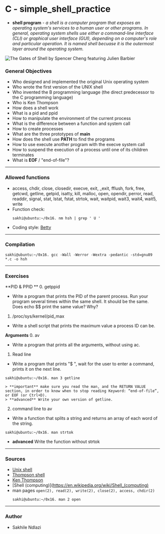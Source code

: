 # C - simple_shell_practice 
* **shell program** *- a shell is a computer program that exposes an operating system's services to a human user or other programs. In general, operating system shells use either a command-line interface (CLI) or graphical user interface (GUI), depending on a computer's role and particular operation. It is named shell becuase it is the outermost layer around the operating system.*

![The Gates of Shell by Spencer Cheng featuring Julien Barbier](https://s3.amazonaws.com/intranet-projects-files/holbertonschool-low_level_programming/235/shell.jpeg)

### General Objectives
 * Who designed and implemented the original Unix operating system
 * Who wrote the first version of the UNIX shell
 * Who invented the B programming language (the direct predecessor to the C programming language)
 * Who is Ken Thompson
 * How does a shell work
 * What is a pid and ppid
 * How to manipulate the environment of the current process
 * What is the difference between a function and system call
 * How to create processes
 * What are the three prototypes of **main**
 * How does the shell use **PATH** to find the programs
 * How to use execute another program with the execve system call
 * How to suspend the execution of a process until one of its children terminates
 * What is **EOF** / "end-of-file"?

---
### Allowed functions
 * access, chdir, close, closedir, execve, exit, _exit, fflush, fork, free, getcwd, getline, getpid, isatty, kill, malloc, open, opendir, perror, read, readdir, signal, stat, lstat, fstat, strtok, wait, waitpid, wait3, wait4, wait5, write 
 * Function check:
 	```shell
	sakhi@ubuntu:~/0x16. nm hsh | grep ' U '
	```
 * Coding style: [Betty](https://github.com/holbertonschool/Betty)

---
### Compilation
```shell
sakhi@ubuntu:~/0x16. gcc -Wall -Werror -Wextra -pedantic -std=gnu89 *.c -o hsh
```

---
### Exercises
**PID & PPID **
0. getppid
 * Write a program that prints the PID of the parent process. Run your program several times within the same shell. It should be the same. Does echo $$ print the same value? Why?
1. /proc/sys/kernel/pid_max
 * Write a shell script that prints the maximum value a process ID can be.

**Arguments**
0. av
 * Write a program that prints all the arguments, without using ac.
1. Read line
 * Write a program that prints "$ ", wait for the user to enter a command, prints it on the next line.
 ```shell
 sakhi@ubuntu:~/0x16. man 3 getline
 ```
 	> **important** make sure you read the man, and the RETURN VALUE section, in order to know when to stop reading Keyword: “end-of-file”, or EOF (or Ctrl+D).
	> **advanced** Write your own version of getline.
2. command line to av
 * Write a function that splits a string and returns an array of each word of the string.
 ```shell
 sakhi@ubuntu:~/0x16. man strtok
 ```
 * **advanced** Write the function without strtok

---
### Sources
 * [Unix shell](https://en.wikipedia.org/wiki/Unix_shell)
 * [Thompson shell](https://en.wikipedia.org/wiki/Thompson_shell)
 * [Ken Thompson](https://en.wikipedia.org/wiki/Ken_Thompson)
 * [Shell (computing)](https://en.wikipedia.org/wiki/Shell_(computing)
 * man pages `open(2), read(2), write(2), close(2), access, chdir(2)`
 	```shell
	sakhi@ubuntu:~/0x16. man 2 open
	```
		 
---
### Author
* Sakhile Ndlazi

